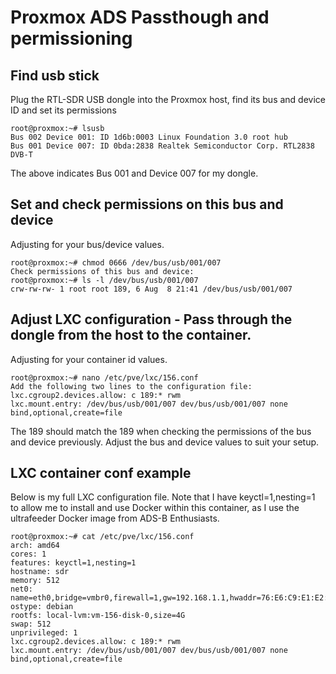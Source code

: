# Proxmox ADS Passthough and permissioning
## Find usb stick
Plug the RTL-SDR USB dongle into the Proxmox host, find its bus and device ID and set its permissions
````
root@proxmox:~# lsusb
Bus 002 Device 001: ID 1d6b:0003 Linux Foundation 3.0 root hub
Bus 001 Device 007: ID 0bda:2838 Realtek Semiconductor Corp. RTL2838 DVB-T
````
The above indicates Bus 001 and Device 007 for my dongle.
## Set and check permissions on this bus and device
Adjusting for your bus/device values.
````
root@proxmox:~# chmod 0666 /dev/bus/usb/001/007
Check permissions of this bus and device:
root@proxmox:~# ls -l /dev/bus/usb/001/007
crw-rw-rw- 1 root root 189, 6 Aug  8 21:41 /dev/bus/usb/001/007
````
## Adjust LXC configuration - Pass through the dongle from the host to the container.
Adjusting for your container id values.
````
root@proxmox:~# nano /etc/pve/lxc/156.conf
Add the following two lines to the configuration file:
lxc.cgroup2.devices.allow: c 189:* rwm
lxc.mount.entry: /dev/bus/usb/001/007 dev/bus/usb/001/007 none bind,optional,create=file
````
The 189 should match the 189 when checking the permissions of the bus and device previously. Adjust the bus and device values to suit your setup.

## LXC container conf example
Below is my full LXC configuration file. Note that I have keyctl=1,nesting=1 to allow me to install and use Docker within this container, as I use the ultrafeeder Docker image from ADS-B Enthusiasts.
````
root@proxmox:~# cat /etc/pve/lxc/156.conf
arch: amd64
cores: 1
features: keyctl=1,nesting=1
hostname: sdr
memory: 512
net0: name=eth0,bridge=vmbr0,firewall=1,gw=192.168.1.1,hwaddr=76:E6:C9:E1:E2:D4,ip=192.168.1.156/24,type=veth
ostype: debian
rootfs: local-lvm:vm-156-disk-0,size=4G
swap: 512
unprivileged: 1
lxc.cgroup2.devices.allow: c 189:* rwm
lxc.mount.entry: /dev/bus/usb/001/007 dev/bus/usb/001/007 none bind,optional,create=file
````